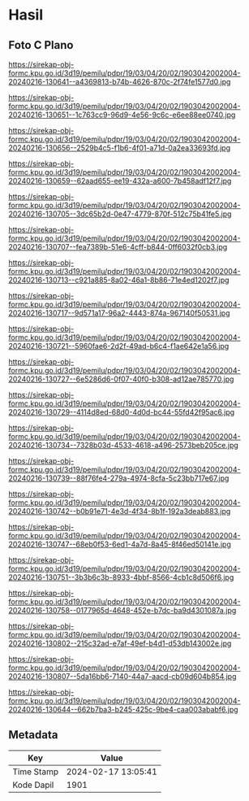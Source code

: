 # Hasil

## Foto C Plano

https://sirekap-obj-formc.kpu.go.id/3d19/pemilu/pdpr/19/03/04/20/02/1903042002004-20240216-130641--a4369813-b74b-4626-870c-2f74fe1577d0.jpg

https://sirekap-obj-formc.kpu.go.id/3d19/pemilu/pdpr/19/03/04/20/02/1903042002004-20240216-130651--1c763cc9-96d9-4e56-9c6c-e6ee88ee0740.jpg

https://sirekap-obj-formc.kpu.go.id/3d19/pemilu/pdpr/19/03/04/20/02/1903042002004-20240216-130656--2529b4c5-f1b6-4f01-a71d-0a2ea33693fd.jpg

https://sirekap-obj-formc.kpu.go.id/3d19/pemilu/pdpr/19/03/04/20/02/1903042002004-20240216-130659--62aad655-ee19-432a-a600-7b458adf12f7.jpg

https://sirekap-obj-formc.kpu.go.id/3d19/pemilu/pdpr/19/03/04/20/02/1903042002004-20240216-130705--3dc65b2d-0e47-4779-870f-512c75b41fe5.jpg

https://sirekap-obj-formc.kpu.go.id/3d19/pemilu/pdpr/19/03/04/20/02/1903042002004-20240216-130707--fea7389b-51e6-4cff-b844-0ff6032f0cb3.jpg

https://sirekap-obj-formc.kpu.go.id/3d19/pemilu/pdpr/19/03/04/20/02/1903042002004-20240216-130713--c921a885-8a02-46a1-8b86-71e4ed1202f7.jpg

https://sirekap-obj-formc.kpu.go.id/3d19/pemilu/pdpr/19/03/04/20/02/1903042002004-20240216-130717--9d571a17-96a2-4443-874a-967140f50531.jpg

https://sirekap-obj-formc.kpu.go.id/3d19/pemilu/pdpr/19/03/04/20/02/1903042002004-20240216-130721--5960fae6-2d2f-49ad-b6c4-f1ae642e1a56.jpg

https://sirekap-obj-formc.kpu.go.id/3d19/pemilu/pdpr/19/03/04/20/02/1903042002004-20240216-130727--6e5286d6-0f07-40f0-b308-ad12ae785770.jpg

https://sirekap-obj-formc.kpu.go.id/3d19/pemilu/pdpr/19/03/04/20/02/1903042002004-20240216-130729--4114d8ed-68d0-4d0d-bc44-55fd42f95ac6.jpg

https://sirekap-obj-formc.kpu.go.id/3d19/pemilu/pdpr/19/03/04/20/02/1903042002004-20240216-130734--7328b03d-4533-4618-a496-2573beb205ce.jpg

https://sirekap-obj-formc.kpu.go.id/3d19/pemilu/pdpr/19/03/04/20/02/1903042002004-20240216-130739--88f76fe4-279a-4974-8cfa-5c23bb717e67.jpg

https://sirekap-obj-formc.kpu.go.id/3d19/pemilu/pdpr/19/03/04/20/02/1903042002004-20240216-130742--b0b91e71-4e3d-4f34-8b1f-192a3deab883.jpg

https://sirekap-obj-formc.kpu.go.id/3d19/pemilu/pdpr/19/03/04/20/02/1903042002004-20240216-130747--68eb0f53-6ed1-4a7d-8a45-8f46ed50141e.jpg

https://sirekap-obj-formc.kpu.go.id/3d19/pemilu/pdpr/19/03/04/20/02/1903042002004-20240216-130751--3b3b6c3b-8933-4bbf-8566-4cb1c8d506f6.jpg

https://sirekap-obj-formc.kpu.go.id/3d19/pemilu/pdpr/19/03/04/20/02/1903042002004-20240216-130758--0177965d-4648-452e-b7dc-ba9d4301087a.jpg

https://sirekap-obj-formc.kpu.go.id/3d19/pemilu/pdpr/19/03/04/20/02/1903042002004-20240216-130802--215c32ad-e7af-49ef-b4d1-d53db143002e.jpg

https://sirekap-obj-formc.kpu.go.id/3d19/pemilu/pdpr/19/03/04/20/02/1903042002004-20240216-130807--5da16bb6-7140-44a7-aacd-cb09d604b854.jpg

https://sirekap-obj-formc.kpu.go.id/3d19/pemilu/pdpr/19/03/04/20/02/1903042002004-20240216-130644--662b7ba3-b245-425c-9be4-caa003ababf6.jpg


## Metadata

| Key        | Value               |
| ---------- | ------------------- |
| Time Stamp | 2024-02-17 13:05:41 |
| Kode Dapil | 1901                |



